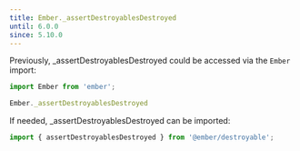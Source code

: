 ```yaml
---
title: Ember._assertDestroyablesDestroyed
until: 6.0.0
since: 5.10.0
---
```



Previously, _assertDestroyablesDestroyed could be accessed via the `Ember` import:
```js
import Ember from 'ember';

Ember._assertDestroyablesDestroyed
```

If needed, _assertDestroyablesDestroyed can be imported:
```js
import { assertDestroyablesDestroyed } from '@ember/destroyable';
```
